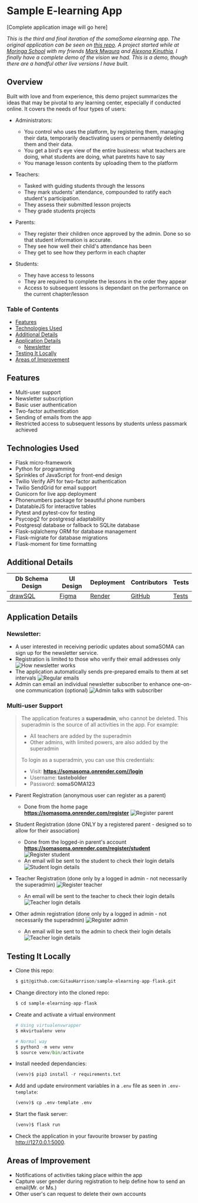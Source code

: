 # Sample E-learning App

[Complete application image will go here]

_This is the third and final iteration of the somaSoma elearning app. The original application can be seen on [this repo](https://github.com/GitauHarrison/somasoma-eLearning-app). A project started while at [Moringa School](https://moringaschool.com/) with my friends [Mark Mwaura](https://github.com/Markmwaura) and [Alexona Kinuthia](https://github.com/muirurikin), I finally have a complete demo of the vision we had. This is a demo, though there are a handful other live versions I have built._

## Overview

Built with love and from experience, this demo project summarizes the ideas that may be pivotal to any learning center, especially if conducted online. It covers the needs of four types of users:

- Administrators:
    - You control who uses the platform, by registering them, managing their data, temporarily deactivating users or permanently deleting them and their data.
    - You get a bird's eye view of the entire business: what teachers are doing, what students are doing, what paretnts have to say
    - You manage lesson contents by uploading them to the platform

- Teachers:
    - Tasked with guiding students through the lessons
    - They mark students' attendance, compounded to ratify each student's participation.
    - They assess their submitted lesson projects
    - They grade students projects

- Parents:
    - They register their children once approved by the admin. Done so so that student information is accurate.
    - They see how well their child's attendance has been
    - They get to see how they perform in each chapter

- Students:
    - They have access to lessons
    - They are required to complete the lessons in the order they appear
    - Access to subsequent lessons is dependant on the performance on the current chapter/lesson


### Table of Contents

- [Features](#features)
- [Technologies Used](#technologies-used)
- [Additional Details](#additional-details)
- [Application Details](#application-details)
    - [Newsletter](#newsletter)
- [Testing It Locally](#testing-it-locally)
- [Areas of Improvement](#areas-of-improvement)


## Features

- Multi-user support
- Newsletter subscription
- Basic user authentication
- Two-factor authentication
- Sending of emails from the app
- Restricted access to subsequent lessons by students unless passmark achieved

## Technologies Used

- Flask micro-framework
- Python for programming
- Sprinkles of JavaScript for front-end design
- Twilio Verify API for two-factor authentication
- Twilio SendGrid for email support
- Gunicorn for live app deployment
- Phonenumbers package for beautiful phone numbers
- DatatableJS for interactive tables
- Pytest and pytest-cov for testing
- Psycopg2 for postgresql adaptability
- Postgresql database or fallback to SQLite database
- Flask-sqlalchemy ORM for database management
- Flask-migrate for database migrations
- Flask-moment for time formatting


## Additional Details

| Db Schema Design | UI Design   | Deployment | Contributors    | Tests    |
| --------------- | ------   | ---------- | --------------- | -------- |
| [drawSQL](https://drawsql.app/teams/gitau-harrison/diagrams/sample-elearning-app)        | [Figma](https://www.figma.com/proto/iHXb2ynMTIyelCqlVAk30u/Lean-Sigma?node-id=1%3A2&scaling=min-zoom&page-id=0%3A1&starting-point-node-id=1%3A2) | [Render](https://somasoma.onrender.com)     | [GitHub](https://github.com/GitauHarrison/sample-elearning-app/graphs/contributors)        | [Tests](test_app.py) |


## Application Details

### Newsletter:

- A user interested in receiving periodic updates about somaSOMA can sign up for the newsletter service.
- Registration is limited to those who verify their email addresses only
![How newsletter works](/app/static/images/readme/how_newsletter_works.gif)
- The application automatically sends pre-prepared emails to them at set intervals
![Regular emails](/app/static/images/readme/periodic_emails.gif)
- Admin can email an individual newsletter subscriber to enhance one-on-one communication (optional)
![Admin talks with subscriber](/app/static/images/readme/admin_talks_with_subscriber.gif)


### Multi-user Support

>The application features a **superadmin**, who cannot be deleted. This superadmin is the source of all activities in the app. For example:
>
>- All teachers are added by the superadmin
>- Other admins, with limited powers, are also added by the superadmin
>
>To login as a superadmin, you can use this credentials:
>
>- Visit: **https://somasoma.onrender.com//login**
>- Username: **tastebolder**
>- Password: **somaSOMA123**

- Parent Registration (anonymous user can register as a parent)
    - Done from the home page **https://somasoma.onrender.com/register**
    ![Register parent](/app/static/images/readme/register_parent.gif)

- Student Registration (done ONLY by a registered parent - designed so to allow for their association)
    - Done from the logged-in parent's account **https://somasoma.onrender.com/register/student**
    ![Register student](/app/static/images/readme/register_student.gif)
    - An email will be sent to the student to check their login details
    ![Student login details](/app/static/images/readme/student_login_details.gif)

- Teacher Registration (done only by a logged in admin - not necessarily the superadmin)
    ![Register teacher](/app/static/images/readme/register_teacher.gif)
    - An email will be sent to the teacher to check their login details
    ![Teacher login details](/app/static/images/readme/teacher_login_details.gif)

- Other admin registration (done only by a logged in admin - not necessarily the superadmin)
    ![Register admin](/app/static/images/readme/register_admin.gif)
    - An email will be sent to the admin to check their login details
    ![Teacher login details](/app/static/images/readme/admin_login_details.gif)

## Testing It Locally

- Clone this repo:

    ```python
    $ git@github.com:GitauHarrison/sample-elearning-app-flask.git
    ```
- Change directory into the cloned repo:

    ```python
    $ cd sample-elearning-app-flask
    ```
- Create and activate a virtual environment

    ```python
    # Using virtualenvwrapper
    $ mkvirtualenv venv

    # Normal way
    $ python3 -m venv venv
    $ source venv/bin/activate
    ```

- Install needed dependancies:

    ```python
    (venv)$ pip3 install -r requirements.txt
    ```

- Add and update environment variables in a `.env` file as seen in `.env-template`:

    ```python
    (venv)$ cp .env-template .env
    ```

- Start the flask server:

    ```python
    (venv)$ flask run
    ```

- Check the application in your favourite browser by pasting http://127.0.0.1:5000.


## Areas of Improvement

- Notifications of activities taking place within the app
- Capture user gender during registration to help define how to send an email(Mr. or Ms.)
- Other user's can request to delete their own accounts